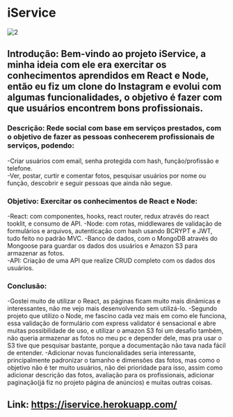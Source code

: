 # iService

![2](https://user-images.githubusercontent.com/80935917/175788787-985098c2-8d84-4eb4-adbf-6cc7b62be5ed.gif)

## Introdução: Bem-vindo ao projeto iService, a minha ideia com ele era exercitar os conhecimentos aprendidos em React e Node, então eu fiz um clone do Instagram e evolui com algumas funcionalidades, o objetivo é fazer com que usuários encontrem bons profissionais.  

### Descrição: Rede social com base em serviços prestados, com o objetivo de fazer as pessoas conhecerem profissionais de serviços, podendo:  
-Criar usuários com email, senha protegida com hash, função/profissão e telefone.  
-Ver, postar, curtir e comentar fotos, pesquisar usuários por nome ou função, descobrir e seguir pessoas que ainda não segue. 

### Objetivo: Exercitar os conhecimentos de React e Node:
-React: com componentes, hooks, react router, redux através do react tooklit, e consumo de API.
-Node: com rotas, middlewares de validação de formulários e arquivos, autenticação com hash usando BCRYPT e JWT, tudo feito no padrão MVC.
-Banco de dados, com o MongoDB através do Mongoose para guardar os dados dos usuários e Amazon S3 para armazenar as fotos.  
-API: Criação de uma API que realize CRUD completo com os dados dos usuários.  

### Conclusão: 
-Gostei muito de utilizar o React, as páginas ficam muito mais dinâmicas e interessantes, não me vejo mais desenvolvendo sem utilizá-lo. 
-Segundo projeto que utilizo o Node, me fascino cada vez mais em como ele funciona, essa validação de formulário com express validator é sensacional e abre muitas possibilidade de uso, e utilizar o amazon S3 foi um desafio também, não queria armazenar as fotos no meu pc e depender dele, mas pra usar o S3 tive que pesquisar bastante, porque a documentação não tava nada fácil de entender.
-Adicionar novas funcionalidades seria interessante, principalmente padronizar o tamanho e dimensões das fotos, mas como o objetivo não é ter muito usuários, não dei prioridade para isso, assim como adicionar descrição das fotos, avaliação para os profissionais, adicionar paginação(já fiz no projeto página de anúncios) e muitas outras coisas.   

## Link: https://iservice.herokuapp.com/
